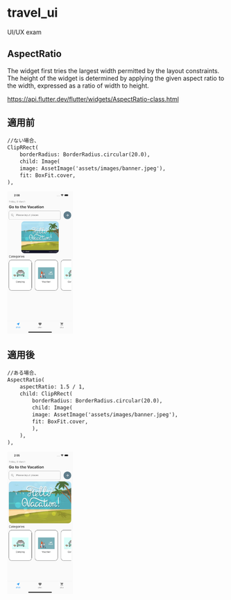 # travel_ui

UI/UX exam

## AspectRatio

The widget first tries the largest width permitted by the layout constraints. The height of the widget is determined by applying the given aspect ratio to the width, expressed as a ratio of width to height.

https://api.flutter.dev/flutter/widgets/AspectRatio-class.html

## 適用前
```
//ない場合、
ClipRRect(
    borderRadius: BorderRadius.circular(20.0),
    child: Image(
    image: AssetImage('assets/images/banner.jpeg'),
    fit: BoxFit.cover,
),
```
<img src="https://github.com/lhs7091/flutter_mobile_exam/blob/main/travel_ui/assets/images/not_Aspect.png" width="30%"></img>

## 適用後
```
//ある場合、
AspectRatio(
    aspectRatio: 1.5 / 1,
    child: ClipRRect(
        borderRadius: BorderRadius.circular(20.0),
        child: Image(
        image: AssetImage('assets/images/banner.jpeg'),
        fit: BoxFit.cover,
        ),
    ),
),
```
<img src="https://github.com/lhs7091/flutter_mobile_exam/blob/main/travel_ui/assets/images/is_Aspect.png" width="30%"></img>
